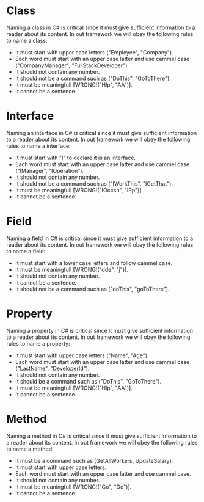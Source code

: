 # Class

Naming a class in C# is critical since it must give sufficient information to a reader about its content.
In out framework we will obey the following rules to name a class:

- It must start with upper case letters ("Employee", "Company").
- Each word must start with an upper case latter and use cammel case ("CompanyManager", "FullStackDeveloper").
- It should not contain any number.
- It should not be a command such as ("DoThis", "GoToThere").
- It must be meaningfull [WRONG!("Hlp", "AA")].
- It cannot be a sentence.

# Interface
Naming an interface in C# is critical since it must give sufficient information to a reader about its content.
In out framework we will obey the following rules to name a interface:

- It must start with "I" to declare it is an interface.
- Each word must start with an upper case latter and use cammel case ("IManager", "IOperation").
- It should not contain any number.
- It should not be a command such as ("IWorkThis", "IGetThat").
- It must be meaningfull [WRONG!("IOccsn", "IPp")].
- It cannot be a sentence.

# Field

Naming a field in C# is critical since it must give sufficient information to a reader about its content.
In out framework we will obey the following rules to name a field:

- It must start with a lower case letters and follow cammel case.
- It must be meaningfull [WRONG!("dde", "j")].
- It should not contain any number.
- It cannot be a sentence.
- It should not be a command such as ("doThis", "goToThere").

# Property

Naming a property in C# is critical since it must give sufficient information to a reader about its content.
In out framework we will obey the following rules to name a property:

- It must start with upper case letters ("Name", "Age").
- Each word must start with an upper case latter and use cammel case ("LastName", "DeveloperId").
- It should not contain any number.
- It should be a command such as ("DoThis", "GoToThere").
- It must be meaningfull [WRONG!("Hlp", "AA")].
- It cannot be a sentence.
  
# Method

Naming a method in C# is critical since it must give sufficient information to a reader about its content.
In out framework we will obey the following rules to name a method:

- It must be a command such as (GetAllWorkers, UpdateSalary).
- It must start with upper case letters.
- Each word must start with an upper case latter and use cammel case.
- It should not contain any number.
- It must be meaningfull [WRONG!("Go", "Do")].
- It cannot be a sentence.